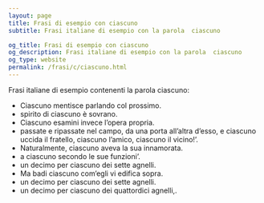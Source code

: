```yaml
---
layout: page
title: Frasi di esempio con ciascuno 
subtitle: Frasi italiane di esempio con la parola  ciascuno

og_title: Frasi di esempio con ciascuno 
og_description: Frasi italiane di esempio con la parola  ciascuno
og_type: website
permalink: /frasi/c/ciascuno.html
---
```


Frasi italiane di esempio contenenti la parola ciascuno:


- Ciascuno mentisce parlando col prossimo.
- spirito di ciascuno è sovrano.
- Ciascuno esamini invece l’opera propria.
- passate e ripassate nel campo, da una porta all’altra d’esso, e ciascuno uccida il fratello, ciascuno l’amico, ciascuno il vicino!’.
- Naturalmente, ciascuno aveva la sua innamorata.
- a ciascuno secondo le sue funzioni’.
- un decimo per ciascuno dei sette agnelli.
- Ma badi ciascuno com’egli vi edifica sopra.
- un decimo per ciascuno dei sette agnelli.
- un decimo per ciascuno dei quattordici agnelli,.
